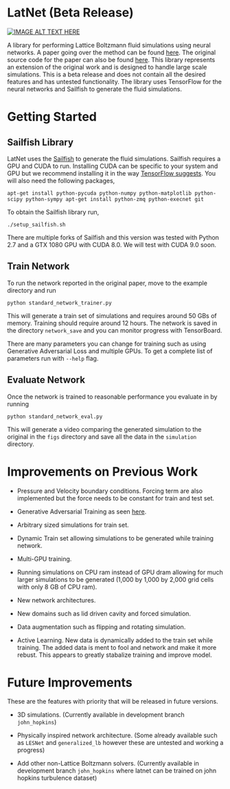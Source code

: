 
# LatNet (Beta Release)

[![IMAGE ALT TEXT HERE](http://img.youtube.com/vi/v6Fwxodi3dk/0.jpg)](https://www.youtube.com/watch?v=v6Fwxodi3dk)

A library for performing Lattice Boltzmann fluid simulations using neural networks. A paper going over the method can be found [here](https://arxiv.org/abs/1705.09036). The original source code for the paper can also be found [here](https://github.com/loliverhennigh/Phy-Net). This library represents an extension of the original work and is designed to handle large scale simulations. This is a beta release and does not contain all the desired features and has untested functionality. The library uses TensorFlow for the neural networks and Sailfish to generate the fluid simulations.

# Getting Started

## Sailfish Library

LatNet uses the [Sailfish](http://sailfish.us.edu.pl/) to generate the fluid simulations. Sailfish requires a GPU and CUDA to run. Installing CUDA can be specific to your system and GPU but we recommend installing it in the way [TensorFlow suggests](https://www.tensorflow.org/install/install_linux#nvidia_requirements_to_run_tensorflow_with_gpu_support). You will also need the following packages,

`
apt-get install python-pycuda python-numpy python-matplotlib python-scipy python-sympy
apt-get install python-zmq python-execnet git
`

To obtain the Sailfish library run,

`
./setup_sailfish.sh
`

There are multiple forks of Sailfish and this version was tested with Python 2.7 and a GTX 1080 GPU with CUDA 8.0. We will test with CUDA 9.0 soon.

## Train Network

To run the network reported in the original paper, move to the example directory and run

`
python standard_network_trainer.py
`

This will generate a train set of simulations and requires around 50 GBs of memory. Training should require around 12 hours. The network is saved in the directory `network_save` and you can monitor progress with TensorBoard.

There are many parameters you can change for training such as using Generative Adversarial Loss and multiple GPUs. To get a complete list of parameters run with `--help` flag.

## Evaluate Network

Once the network is trained to reasonable performance you evaluate in by running

`
python standard_network_eval.py
`

This will generate a video comparing the generated simulation to the original in the `figs` directory and save all the data in the `simulation` directory.

# Improvements on Previous Work

* Pressure and Velocity boundary conditions. Forcing term are also implemented but the force needs to be constant for train and test set.

* Generative Adversarial Training as seen [here](https://arxiv.org/pdf/1801.09710.pdf).

* Arbitrary sized simulations for train set.

* Dynamic Train set allowing simulations to be generated while training network.

* Multi-GPU training.

* Running simulations on CPU ram instead of GPU dram allowing for much larger simulations to be generated (1,000 by 1,000 by 2,000 grid cells with only 8 GB of CPU ram).

* New network architectures.

* New domains such as lid driven cavity and forced simulation.

* Data augmentation such as flipping and rotating simulation.

* Active Learning. New data is dynamically added to the train set while training. The added data is ment to fool and network and make it more rebust. This appears to greatly stabalize training and improve model.

# Future Improvements

These are the features with priority that will be released in future versions.

* 3D simulations. (Currently available in development branch `john_hopkins`)

* Physically inspired network architecture. (Some already available such as `LESNet` and `generalized_lb` however these are untested and working a progress)

* Add other non-Lattice Boltzmann solvers. (Currently available in development branch `john_hopkins` where latnet can be trained on john hopkins turbulence dataset) 


